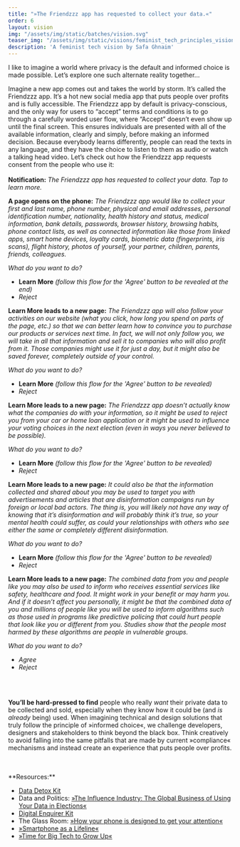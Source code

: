 ```yaml
---
title: "»The Friendzzz app has requested to collect your data.«"
order: 6
layout: vision
img: "/assets/img/static/batches/vision.svg"
teaser_img: "/assets/img/static/visions/feminist_tech_principles_vision_6.jpg"
description: 'A feminist tech vision by Safa Ghnaim'
---
```


I like to imagine a world where privacy is the default and informed choice is made possible. Let’s explore one such alternate reality together... 

Imagine a new app comes out and takes the world by storm. It’s called the Friendzzz app. It’s a hot new social media app that puts people over profits and is fully accessible. The Friendzzz app by default is privacy-conscious, and the only way for users to “accept” terms and conditions is to go through a carefully worded user flow, where “Accept” doesn’t even show up until the final screen. This ensures individuals are presented with all of the available information, clearly and simply, before making an informed decision. Because everybody learns differently, people can read the texts in any language, and they have the choice to listen to them as audio or watch a talking head video. Let’s check out how the Friendzzz app requests consent from the people who use it:
<br>
<br>
**Notification:** _The Friendzzz app has requested to collect your data. Tap to learn more._

**A page opens on the phone:** _The Friendzzz app would like to collect your first and last name, phone number, physical and email addresses, personal identification number, nationality, health history and status, medical information, bank details, passwords, browser history, browsing habits, phone contact lists, as well as connected information like those from linked apps, smart home devices, loyalty cards, biometric data (fingerprints, iris scans), flight history, photos of yourself, your partner, children, parents, friends, colleagues._

_What do you want to do?_ 

- **Learn More** _(follow this flow for the 'Agree' button to be revealed at the end)_
- _Reject_

**Learn More leads to a new page:** _The Friendzzz app will also follow your activities on our website (what you click, how long you spend on parts of the page, etc.) so that we can better learn how to convince you to purchase our products or services next time. In fact, we will not only follow you, we will take in all that information and sell it to companies who will also profit from it. Those companies might use it for just a day, but it might also be saved forever, completely outside of your control._

_What do you want to do?_ 

- **Learn More** _(follow this flow for the 'Agree' button to be revealed)_
- _Reject_

**Learn More leads to a new page:** _The Friendzzz app doesn’t actually know what the companies do with your information, so it might be used to reject you from your car or home loan application or it might be used to influence your voting choices in the next election (even in ways you never believed to be possible)._

_What do you want to do?_ 

- **Learn More** _(follow this flow for the 'Agree' button to be revealed)_
- _Reject_

**Learn More leads to a new page:** _It could also be that the information collected and shared about you may be used to target you with advertisements and articles that are disinformation campaigns run by foreign or local bad actors. The thing is, you will likely not have any way of knowing that it’s disinformation and will probably think it’s true, so your mental health could suffer, as could your relationships with others who see either the same or completely different disinformation._

_What do you want to do?_ 

- **Learn More** _(follow this flow for the 'Agree' button to be revealed)_
- _Reject_

**Learn More leads to a new page:** _The combined data from you and people like you may also be used to inform who receives essential services like safety, healthcare and food. It might work in your benefit or may harm you. And if it doesn’t affect you personally, it might be that the combined data of you and millions of people like you will be used to inform algorithms such as those used in programs like predictive policing that could hurt people that look like you or different from you. Studies show that the people most harmed by these algorithms are people in vulnerable groups._

_What do you want to do?_ 

- _Agree_
- _Reject_
<br>
<br>

**You’ll be hard-pressed to find** people who really _want_ their private data to be collected and sold, especially when they know how it could be (and _is already_ being) used. 
When imagining technical and design solutions that truly follow the principle of »informed choice«, we challenge developers, designers and stakeholders to think beyond the black box. Think creatively to avoid falling into the same pitfalls that are made by current »compliance« mechanisms and instead create an experience that puts people over profits.

<br>
<br>
**Resources:**

- [Data Detox Kit](https://datadetoxkit.org/)
- Data and Politics: [»The Influence Industry: The Global Business of Using Your Data in Elections«](https://ourdataourselves.tacticaltech.org/posts/influence-industry/)
- [Digital Enquirer Kit](https://online.atingi.org/course/view.php?id=1161) 
- The Glass Room: [»How your phone is designed to get your attention«](https://theglassroom.org/en/capsule-1-0/exhibits/how-your-phone-grabs-your-attention/)
- [»Smartphone as a Lifeline«](https://tacticaltech.org/news/smartphone-as-lifeline)
- [»Time for Big Tech to Grow Up«](https://tacticaltech.org/news/big-tech-grow-up)








